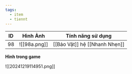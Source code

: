 ```yaml
---
tags:
  - item
  - tiennt
---
```


| ID  | Hình Ảnh     | Tính năng sử dụng             |
| --- | ------------ | ----------------------------- |
| 98  | ![[98a.png]] | [[Bảo Vật]] hệ [[Nhanh Nhẹn]] |

**Hình trong game**

![[20241219114951.png]]